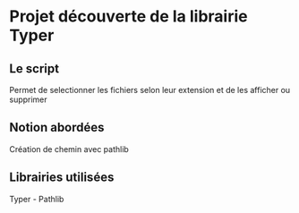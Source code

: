 # Projet découverte de la librairie Typer

## Le script

Permet de selectionner les fichiers selon leur extension et de les afficher ou supprimer

## Notion abordées

Création de chemin avec pathlib 

## Librairies utilisées

Typer - Pathlib
